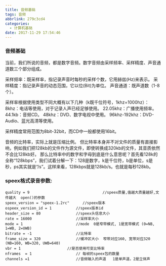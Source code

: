 ```yaml
---
title: 音频基础
tags: 音频
abbrlink: 279c3cd4
categories:
  - 计算机基础
date: 2017-11-29 17:54:46
---
```



### 音频基础

当前，我们所说的音频，都是数字音频。数字音频由采样频率、采样精度、声音通道数三个部分组成。

采样频率：既采样率，指记录声音时每秒的采样个数，它用赫兹(Hz)来表示。
采样精度：指记录声音的动态范围，它以位(Bit)为单位。
声音通道：既声道数（1-8个）。

采样率根据使用类型不同大概有以下几种（k既千位符号，1khz=1000hz）：
8khz：电话等使用，对于记录人声已经足够使用。
22.05khz：广播使用频率。
44.1kb：音频CD。
48khz：DVD、数字电视中使用。
96khz-192khz：DVD-Audio、蓝光高清等使用。

采样精度常用范围为8bit-32bit，而CD中一般都使用16bit。
<!-- more -->


音频的比特率，实际上就是压缩比例。
但比特率本身并不对文件的质量有直接影响，例如我们把128kb的文件作为源文件，即使转换成320kb的文件，其音质依然不会比128kb好。
那么比特率中的数字和字母到底是什么意思呢？首先看128k的全称“128kbps”，我们试着分解一下：128是数字，k是千位符，b是单位，s是秒，ps其实就是“/s”。这样来看，128kbps就是128kb/s。也就是每秒128kb。



### speex格式录音参数:

```
quality = 9  	                       		//speex质量,值越大质量越好,文件越大  open()的参数
speex_version = "speex-1.2rc"      //speex版本
ospeex_version_id = 1 			//speex版本id
header_size = 80 	 			//speex头信息大小
rate = 16000					//采样率大小
mode = 1			 			//mode  0是窄带模式, 1是宽带模式 (0=NB, 1=WB, 2=UWB)
bitrate = -1 		 			//比特率
frame_size = 320   	 			//缓冲区大小  窄带对应160, 宽带对应320  (NB=160, WB=320, UWB=640)
vbr = 1						//是否使用可变比特率
nframes  = 1 					// 每帧的speex包的数量
channels =1    			        //音频输入的声道 	1是单声道，2是立体声
```